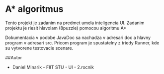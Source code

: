 # A* algoritmus

Tento projekt je zadanim na predmet umela inteligencia UI.
Zadanim projektu je riesit hlavolam (8puzzle) pomocou algoritmu A*

Dokumentacia v podobe JavaDoc sa nachadza v adresari doc a hlavny program v adresari src.
Pricom program je spustatelny z triedy Runner, kde su vytvorene testovacie scenare.

##Autor
* Daniel Minarik - FIIT STU - UI - 2.rocnik
